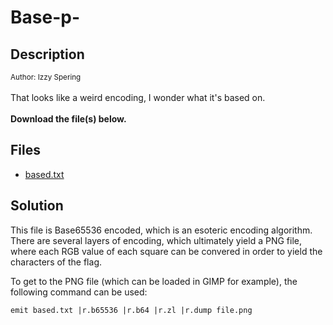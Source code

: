# Base-p-

## Description

<small>Author: Izzy Spering</small><br><br>That looks like a weird encoding, I wonder what it's based on. <br><br> <b>Download the file(s) below.</b>


## Files

* [based.txt](<files/based.txt>)

## Solution

This file is Base65536 encoded, which is an esoteric encoding algorithm. There are several layers of encoding, which ultimately yield a PNG file, where each RGB value of each square can be convered in order to yield the characters of the flag.

To get to the PNG file (which can be loaded in GIMP for example), the following command can be used:

```
emit based.txt |r.b65536 |r.b64 |r.zl |r.dump file.png
```